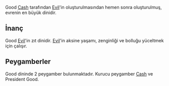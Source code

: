 Good [Cash](https://sites.google.com/d/1dwCiyYq4yz9ZfhCk_k5DD4BGApvPB3Hf/p/1y43XhXSWBf_Hh2GxVIOTou--Llvq_u6f/edit) tarafından [Evil](https://sites.google.com/d/1dwCiyYq4yz9ZfhCk_k5DD4BGApvPB3Hf/p/1kYPHG5uyP8WUniBKw03EEyeV7m-8kxQR/edit)'in oluşturulmasından hemen sonra oluşturulmuş, evrenin en büyük dinidir.
## İnanç

Good [Evil](https://sites.google.com/d/1dwCiyYq4yz9ZfhCk_k5DD4BGApvPB3Hf/p/1kYPHG5uyP8WUniBKw03EEyeV7m-8kxQR/edit)'in zıt dinidir. [Evil](https://sites.google.com/d/1dwCiyYq4yz9ZfhCk_k5DD4BGApvPB3Hf/p/1kYPHG5uyP8WUniBKw03EEyeV7m-8kxQR/edit)'in aksine yaşamı, zenginliği ve bolluğu yüceltmek için çalışır.
## Peygamberler

Good dininde 2 peygamber bulunmaktadır. Kurucu peygamber [Cash](https://sites.google.com/d/1dwCiyYq4yz9ZfhCk_k5DD4BGApvPB3Hf/p/1y43XhXSWBf_Hh2GxVIOTou--Llvq_u6f/edit) ve President Good.